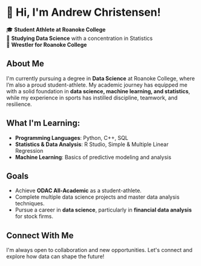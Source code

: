 # 👋 Hi, I'm Andrew Christensen!

🎓 **Student Athlete at Roanoke College**  
🧠 **Studying Data Science** with a concentration in Statistics  
🤼 **Wrestler for Roanoke College**

## About Me
I'm currently pursuing a degree in **Data Science** at Roanoke College, where I’m also a proud student-athlete. My academic journey has equipped me with a solid foundation in **data science, machine learning, and statistics**, while my experience in sports has instilled discipline, teamwork, and resilience.

## What I'm Learning:
- **Programming Languages**: Python, C++, SQL  
- **Statistics & Data Analysis**: R Studio, Simple & Multiple Linear Regression  
- **Machine Learning**: Basics of predictive modeling and analysis  

## Goals
- Achieve **ODAC All-Academic** as a student-athlete.
- Complete multiple data science projects and master data analysis techniques.
- Pursue a career in **data science**, particularly in **financial data analysis** for stock firms.

## Connect With Me
I'm always open to collaboration and new opportunities. Let's connect and explore how data can shape the future!
